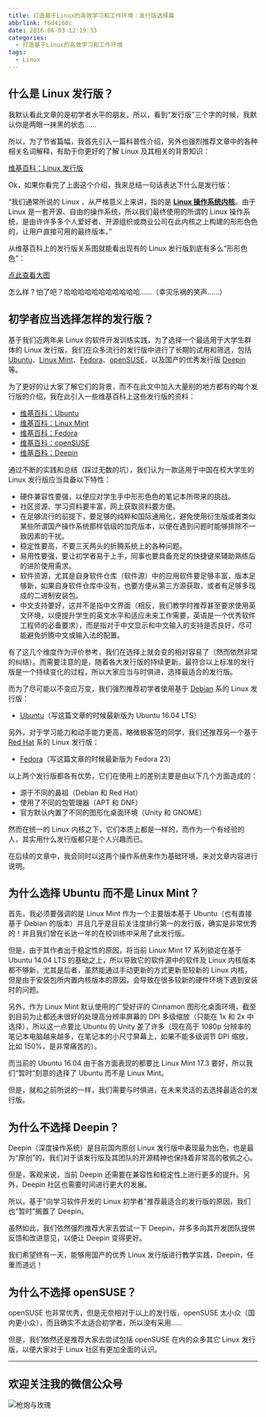 ```yaml
---
title: 打造基于Linux的高效学习和工作环境：发行版选择篇
abbrlink: f6d4160c
date: 2016-06-03 12:19:33
categories:
  - 打造基于Linux的高效学习和工作环境
tags:
  - Linux
---
```


## 什么是 Linux 发行版？

我默认看此文章的是初学者水平的朋友，所以，看到“发行版”三个字的时候，我默认你是两眼一抹黑的状态……

所以，为了节省篇幅，我首先引入一篇科普性介绍，另外也强烈推荐文章中的各种相关名词解释，有助于你更好的了解 Linux 及其相关的背景知识：

[维基百科：Linux 发行版](https://zh.wikipedia.org/wiki/Linux%E5%8F%91%E8%A1%8C%E7%89%88)

Ok，如果你看完了上面这个介绍，我来总结一句话表达下什么是发行版：

“我们通常所说的 Linux ，从严格意义上来讲，指的是 **[Linux 操作系统内核](https://zh.wikipedia.org/wiki/Linux%E5%86%85%E6%A0%B8)**。由于 Linux 是一套开源、自由的操作系统，所以我们最终使用的所谓的 Linux 操作系统，是由许许多多个人爱好者、开源组织或商业公司在此内核之上构建的形形色色的，让用户直接可用的最终版本。”

从维基百科上的发行版关系图就能看出现有的 Linux 发行版到底有多么“形形色色”：

[点此查看大图](https://upload.wikimedia.org/wikipedia/commons/1/1b/Linux_Distribution_Timeline.svg)

怎么样？怕了吧？哈哈哈哈哈哈哈哈哈哈哈……（幸灾乐祸的笑声……）

<!-- more -->

## 初学者应当选择怎样的发行版？

基于我们近两年来 Linux 的软件开发训练实践，为了选择一个最适用于大学生群体的 Linux 发行版，我们在众多流行的发行版中进行了长期的试用和筛选，包括 [Ubuntu](http://cn.ubuntu.com/)、[Linux Mint](https://www.linuxmint.com/)、[Fedora](https://getfedora.org/)、[openSUSE](https://www.opensuse.org/)，以及国产的优秀发行版 [Deepin](https://www.deepin.org/) 等。

为了更好的让大家了解它们的背景，而不在此文中加入大量别的地方都有的每个发行版的介绍，我在此引入一些维基百科上这些发行版的资料：

- [维基百科：Ubuntu](https://zh.wikipedia.org/wiki/Ubuntu)
- [维基百科：Linux Mint](https://zh.wikipedia.org/wiki/Linux_Mint)
- [维基百科：Fedora](https://zh.wikipedia.org/wiki/Fedora)
- [维基百科：openSUSE](https://zh.wikipedia.org/wiki/openSUSE)
- [维基百科：Deepin](https://zh.wikipedia.org/wiki/%E6%B7%B1%E5%BA%A6%E6%93%8D%E4%BD%9C%E7%B3%BB%E7%BB%9F)


通过不断的实践和总结（踩过无数的坑），我们认为一款适用于中国在校大学生的 Linux 发行版应当具备以下特性：

- 硬件兼容性要强，以便应对学生手中形形色色的笔记本所带来的挑战。
- 社区资源、学习资料要丰富，网上获取资料要方便。
- 在足够流行的前提下，要足够的纯粹和国际通用化，避免使用衍生版或者类似某些所谓国产操作系统那样低级的加壳版本，以便在遇到问题时能够排除不一致因素的干扰。
- 稳定性要高，不要三天两头的折腾系统上的各种问题。
- 易用性要强，要让初学者易于上手，同事也要具备充足的快捷键来辅助熟练后的进阶使用需求。
- 软件资源，尤其是自身软件仓库（软件源）中的应用软件要足够丰富，版本足够新，如果自身软件仓库中没有，也要方便从第三方源获取，或者有足够多现成的二进制安装包。
- 中文支持要好，这并不是指中文界面（相反，我们教学时推荐甚至要求使用英文环境，以便提升学生的英文水平和适应未来工作需要，英语是一个优秀软件工程师的必备要求），而是指对于中文显示和中文输入的支持是否良好，尽可能避免折腾中文或输入法的配置。

有了这几个维度作为评价参考，我们在选择上就会变的相对容易了（然而依然非常的纠结）。而需要注意的是，随着各大发行版的持续更新，最符合以上标准的发行版是一个持续变化的过程，所以大家应当与时俱进，选择最适合的发行版。

而为了尽可能以不变应万变，我们强烈推荐初学者使用基于 [Debian](https://zh.wikipedia.org/wiki/Debian) 系的 Linux 发行版：

- [Ubuntu](http://cn.ubuntu.com/)（写这篇文章的时候最新版为 Ubuntu 16.04 LTS）

另外，对于学习能力和动手能力更高，略微极客范的同学，我们还推荐另一个基于 [Red Hat](https://zh.wikipedia.org/wiki/Red_Hat_Linux) 系的 Linux 发行版：

- [Fedora](https://getfedora.org/)（写这篇文章的时候最新版为 Fedora 23）

以上两个发行版都各有优势，它们在使用上的差别主要是由以下几个方面造成的：

- 源于不同的鼻祖（Debian 和 Red Hat）
- 使用了不同的包管理器（APT 和 DNF）
- 官方默认内置了不同的图形化桌面环境（Unity 和 GNOME）

然而在统一的 Linux 内核之下，它们本质上都是一样的，而作为一个有经验的人，其实用什么发行版都只是个人兴趣而已。

在后续的文章中，我会同时以这两个操作系统来作为基础环境，来对文章内容进行说明。

## 为什么选择 Ubuntu 而不是 Linux Mint？

首先，我必须要强调的是 Linux Mint 作为一个主要版本基于 Ubuntu（也有直接基于 Debian 的版本）并且几乎是目前关注度排行第一的发行版，确实是非常优秀的！并且我们曾在长达一年的在校训练中采用了此发行版。

但是，由于其作者出于稳定性的原因，将当前 Linux Mint 17 系列锁定在基于 Ubuntu 14.04 LTS 的基础之上，所以导致它的软件源中的软件及 Linux 内核版本都不够新，尤其是后者，虽然能通过手动更新的方式更新至较新的 Linux 内核，但是由于安装包所内置内核版本的原因，会导致在很多较新的硬件环境下遇到安装时的问题。

另外，作为 Linux Mint 默认使用的广受好评的 Cinnamon 图形化桌面环境，截至到目前为止都还未很好的处理高分辨率屏幕的 DPI 多级缩放（只能在 1x 和 2x 中选择），所以这一点要比 Ubuntu 的 Unity 差了许多（现在高于 1080p 分辨率的笔记本电脑越来越多，在笔记本的小尺寸屏幕上，如果不能多级调节 DPI 缩放，比如 150%，是非常痛苦的）。

而当前的 Ubuntu 16.04 由于各方面表现的都要比 Linux Mint 17.3 要好，所以我们“暂时”刻意的选择了 Ubuntu 而不是 Linux Mint。

但是，就和之前所说的一样，我们需要与时俱进，在未来灵活的去选择最适合的发行版。

## 为什么不选择 Deepin？

Deepin（深度操作系统）是目前国内原创 Linux 发行版中表现最为出色，也是最为“原创”的。我们对于该发行版及其团队的开源精神也保持着非常高的敬佩之心。

但是，客观来说，当前 Deepin 还需要在兼容性和稳定性上进行更多的提升。另外，Deepin 社区也需要时间进行更大的发展。

所以，基于“向学习软件开发的 Linux 初学者”推荐最适合的发行版的原因，我们也“暂时”搁置了 Deepin。

虽然如此，我们依然强烈推荐大家去尝试一下 Deepin，并多多向其开发团队提供反馈和改进意见，以便让 Deepin 变得更好。

我们希望终有一天，能够用国产的优秀 Linux 发行版进行教学实践，Deepin，任重而道远！

## 为什么不选择 openSUSE？

openSUSE 也非常优秀，但是无奈相对于以上的发行版，openSUSE 太小众（国内更小众），而且确实不太适合初学者，所以没有采用……

但是，我们依然还是推荐大家去尝试包括 openSUSE 在内的众多其它 Linux 发行版，以便大家对于 Linux 社区有更加全面的认识。

---

## 欢迎关注我的微信公众号

![枪炮与玫瑰](https://huhao-dev.oss-cn-beijing.aliyuncs.com/2020-01-20-wechat.png)
